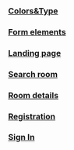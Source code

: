 <h3><a href='https://maksim1509.github.io/toxin/colors-type-page'>Colors&Type</a></h3>

<h3><a href='https://maksim1509.github.io/toxin/form-elems-page'>Form elements</a></h3>

<h3><a href='https://maksim1509.github.io/toxin/landing-page'>Landing page</a></h3>

<h3><a href='https://maksim1509.github.io/toxin/search-room-page'>Search room</a></h3>

<h3><a href='https://maksim1509.github.io/toxin/room-detail-page'>Room details</a></h3>

<h3><a href='https://maksim1509.github.io/toxin/reg-page'>Registration</a></h3>

<h3><a href='https://maksim1509.github.io/toxin/sign-in-page'>Sign In</a></h3>
